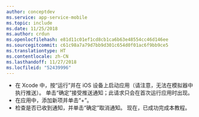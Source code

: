 ```yaml
---
author: conceptdev
ms.service: app-service-mobile
ms.topic: include
ms.date: 11/25/2018
ms.author: crdun
ms.openlocfilehash: e81d11c01ef1cd8cb1ca6b63e48554cc46d146ee
ms.sourcegitcommit: c61c98a7a79d7bb9d301c654d0f01ac6f9bb9ce5
ms.translationtype: HT
ms.contentlocale: zh-CN
ms.lasthandoff: 11/27/2018
ms.locfileid: "52439996"
---
```

* 在 Xcode 中，按“运行”并在 iOS 设备上启动应用（请注意，无法在模拟器中执行推送）。 单击“确定”接受推送通知；此请求只会在首次运行应用时出现。
* 在应用中，添加新项并单击“+”。
* 检查是否已收到通知，并单击“确定”取消通知。 现在，已成功完成本教程。

